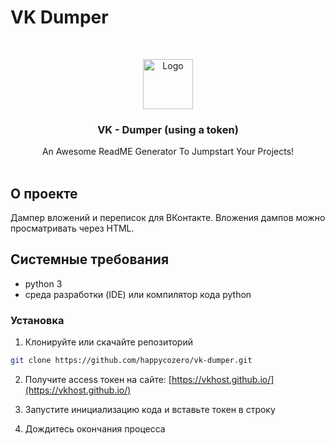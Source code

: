 # VK Dumper

<br/>
<p align="center">
  <a href="https://github.com/happycozero - Dumper (using a token)">
    <img src="" alt="Logo" width="80" height="80">
  </a>

  <h3 align="center">VK - Dumper (using a token)</h3>

  <p align="center">
    An Awesome ReadME Generator To Jumpstart Your Projects!
    <br/>
    <br/>
  </p>
</p>

## О проекте

Дампер вложений и переписок для ВКонтакте. 
Вложения дампов можно просматривать через HTML.

## Системные требования

* python 3
* среда разработки (IDE) или компилятор кода python

### Установка

1. Клонируйте или скачайте репозиторий

```sh
git clone https://github.com/happycozero/vk-dumper.git
```

2. Получите access токен на сайте: [https://vkhost.github.io/](https://vkhost.github.io/)

3. Запустите инициализацию кода и вставьте токен в строку

4. Дождитесь окончания процесса
